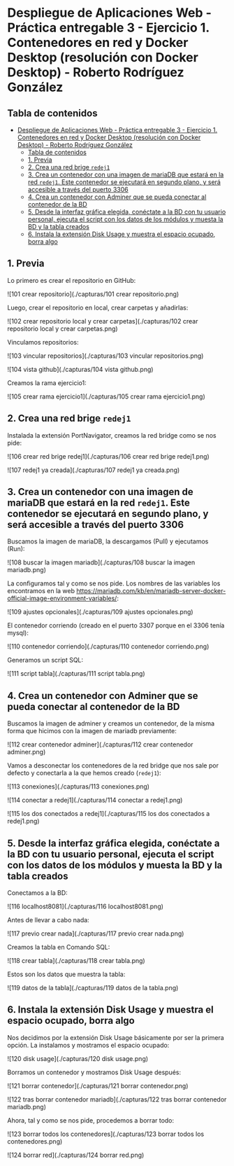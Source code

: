 # Despliegue de Aplicaciones Web - Práctica entregable 3 - Ejercicio 1. Contenedores en red y Docker Desktop (resolución con Docker Desktop) - Roberto Rodríguez González

## Tabla de contenidos

- [Despliegue de Aplicaciones Web - Práctica entregable 3 - Ejercicio 1. Contenedores en red y Docker Desktop (resolución con Docker Desktop) - Roberto Rodríguez González](#despliegue-de-aplicaciones-web---práctica-entregable-3---ejercicio-1-contenedores-en-red-y-docker-desktop-resolución-con-docker-desktop---roberto-rodríguez-gonzález)
  - [Tabla de contenidos](#tabla-de-contenidos)
  - [1. Previa](#1-previa)
  - [2. Crea una red brige `redej1`](#2-crea-una-red-brige-redej1)
  - [3. Crea un contenedor con una imagen de mariaDB que estará en la red `redej1`. Este contenedor se ejecutará en segundo plano, y será accesible a través del puerto 3306](#3-crea-un-contenedor-con-una-imagen-de-mariadb-que-estará-en-la-red-redej1-este-contenedor-se-ejecutará-en-segundo-plano-y-será-accesible-a-través-del-puerto-3306)
  - [4. Crea un contenedor con Adminer que se pueda conectar al contenedor de la BD](#4-crea-un-contenedor-con-adminer-que-se-pueda-conectar-al-contenedor-de-la-bd)
  - [5. Desde la interfaz gráfica elegida, conéctate a la BD con tu usuario personal, ejecuta el script con los datos de los módulos y muesta la BD y la tabla creados](#5-desde-la-interfaz-gráfica-elegida-conéctate-a-la-bd-con-tu-usuario-personal-ejecuta-el-script-con-los-datos-de-los-módulos-y-muesta-la-bd-y-la-tabla-creados)
  - [6. Instala la extensión Disk Usage y muestra el espacio ocupado, borra algo](#6-instala-la-extensión-disk-usage-y-muestra-el-espacio-ocupado-borra-algo)



## 1. Previa

Lo primero es crear el repositorio en GitHub:

![101 crear repositorio](./capturas/101 crear repositorio.png)

Luego, crear el repositorio en local, crear carpetas y añadirlas:

![102 crear repositorio local y crear carpetas](./capturas/102 crear repositorio local y crear carpetas.png)

Vinculamos repositorios:

![103 vincular repositorios](./capturas/103 vincular repositorios.png)

![104 vista github](./capturas/104 vista github.png)

Creamos la rama ejercicio1:

![105 crear rama ejercicio1](./capturas/105 crear rama ejercicio1.png)



## 2. Crea una red brige `redej1`

Instalada la extensión PortNavigator, creamos la red bridge como se nos pide:

![106 crear red brige redej1](./capturas/106 crear red brige redej1.png)

![107 redej1 ya creada](./capturas/107 redej1 ya creada.png)



## 3. Crea un contenedor con una imagen de mariaDB que estará en la red `redej1`. Este contenedor se ejecutará en segundo plano, y será accesible a través del puerto 3306

Buscamos la imagen de mariaDB, la descargamos (Pull) y ejecutamos (Run):

![108 buscar la imagen mariadb](./capturas/108 buscar la imagen mariadb.png)

La configuramos tal y como se nos pide. Los nombres de las variables los encontramos en la web https://mariadb.com/kb/en/mariadb-server-docker-official-image-environment-variables/:

![109 ajustes opcionales](./capturas/109 ajustes opcionales.png)

El contenedor corriendo (creado en el puerto 3307 porque en el 3306 tenía mysql): 

![110 contenedor corriendo](./capturas/110 contenedor corriendo.png)

Generamos un script SQL: 

![111 script tabla](./capturas/111 script tabla.png)



## 4. Crea un contenedor con Adminer que se pueda conectar al contenedor de la BD

Buscamos la imagen de adminer y creamos un contenedor, de la misma forma que hicimos con la imagen de mariadb previamente:

![112 crear contenedor adminer](./capturas/112 crear contenedor adminer.png)

Vamos a desconectar los contenedores de la red bridge que nos sale por defecto y conectarla a la que hemos creado (`redej1`):

![113 conexiones](./capturas/113 conexiones.png)

![114 conectar a redej1](./capturas/114 conectar a redej1.png)

![115 los dos conectados a redej1](./capturas/115 los dos conectados a redej1.png)



## 5. Desde la interfaz gráfica elegida, conéctate a la BD con tu usuario personal, ejecuta el script con los datos de los módulos y muesta la BD y la tabla creados

Conectamos a la BD:

![116 localhost8081](./capturas/116 localhost8081.png)

Antes de llevar a cabo nada:

![117 previo crear nada](./capturas/117 previo crear nada.png)

Creamos la tabla en Comando SQL:

![118 crear tabla](./capturas/118 crear tabla.png)

Estos son los datos que muestra la tabla:

![119 datos de la tabla](./capturas/119 datos de la tabla.png)



## 6. Instala la extensión Disk Usage y muestra el espacio ocupado, borra algo
Nos decidimos por la extensión Disk Usage básicamente por ser la primera opción. La instalamos y mostramos el espacio ocupado:

![120 disk usage](./capturas/120 disk usage.png)

Borramos un contenedor y mostramos Disk Usage después:

![121 borrar contenedor](./capturas/121 borrar contenedor.png)

![122 tras borrar contenedor mariadb](./capturas/122 tras borrar contenedor mariadb.png)

Ahora, tal y como se nos pide, procedemos a borrar todo:

![123 borrar todos los contenedores](./capturas/123 borrar todos los contenedores.png)

![124 borrar red](./capturas/124 borrar red.png)


